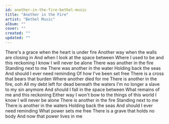 ```yaml
---
id: another-in-the-fire-bethel-music
title: "Another in the Fire"
artist: "Bethel Music"
album: ""
cover: ""
created: ""
updated: ""
---
```


There's a grace when the heart is under fire
Another way when the walls are closing in
And when I look at the space between
Where I used to be and this reckoning
I know I will never be alone
There was another in the fire
Standing next to me
There was another in the water
Holding back the seas
And should I ever need reminding
Of how I'vе been set free
There is a cross that bеars that burden
Where another died for me
There is another in the fire, ooh
All my debt left for dead beneath the waters
I'm no longer a slave to my sin anymore
And should I fall in the space between
What remains of me and this reckoning
Either way I won't bow to the things of this world
I know I will never be alone
There is another in the fire
Standing next to me
There is another in the waters
Holding back the seas
And should I ever need reminding
What power sets me free
There is a grave that holds no body
And now that power lives in me